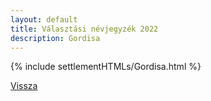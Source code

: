 ```yaml
---
layout: default
title: Választási névjegyzék 2022
description: Gordisa
---
```


{% include settlementHTMLs/Gordisa.html %}

[Vissza](./)